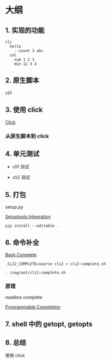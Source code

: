# 大纲

## 1. 实现的功能

```
cli
  hello
    --count 3 abc
  cal
    sum 1 2 3
    min 12 3 4
```

## 2. 原生脚本

cli1

<!--
- sys.argv
- hello
- cal
- parse
- handle
-->

## 3. 使用 click

[Click](https://click.palletsprojects.com/en/6.x/)

### 从原生脚本到 click

<!--
- 安装 click
- cli2
- 复制 hello, cal
- 添加装饰器
- 解释装饰器
https://www.python.org/dev/peps/pep-0318/#motivation
日志，鉴权
-->

## 4. 单元测试

- cli1 测试

- cli2 测试
<!-- 把 ! 改成 . -->

## 5. 打包

setup.py

[Setuptools Integration](https://click.palletsprojects.com/en/6.x/setuptools/#setuptools-integration)

`pip install --editable .`

## 6. 命令补全

[Bash Complete](https://click.palletsprojects.com/en/6.x/bashcomplete/)

`_CLI2_COMPLETE=source cli2 > cli2-complete.sh`

`. /vagrant/cli2-complete.sh`

### 原理

readline complete

[Programmable Completion](https://www.gnu.org/software/bash/manual/html_node/Programmable-Completion.html)

## 7. shell 中的 getopt, getopts

## 8. 总结

使用 click
